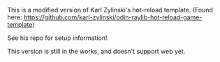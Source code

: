 This is a modified version of Karl Zylinski's hot-reload template.
(Found here: https://github.com/karl-zylinski/odin-raylib-hot-reload-game-template)

See his repo for setup information!

This version is still in the works, and doesn't support web yet.
